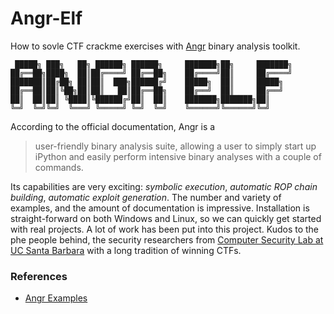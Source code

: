 # Angr-Elf

How to sovle CTF crackme exercises with [Angr](https://docs.angr.io/) binary analysis toolkit. 

```
 █████╗ ███╗   ██╗ ██████╗ ██████╗     ███████╗██╗     ███████╗
██╔══██╗████╗  ██║██╔════╝ ██╔══██╗    ██╔════╝██║     ██╔════╝
███████║██╔██╗ ██║██║  ███╗██████╔╝    █████╗  ██║     █████╗  
██╔══██║██║╚██╗██║██║   ██║██╔══██╗    ██╔══╝  ██║     ██╔══╝  
██║  ██║██║ ╚████║╚██████╔╝██║  ██║    ███████╗███████╗██║     
╚═╝  ╚═╝╚═╝  ╚═══╝ ╚═════╝ ╚═╝  ╚═╝    ╚══════╝╚══════╝╚═╝     
 ```

According to the official documentation, Angr is a

> user-friendly binary analysis suite, allowing a user to simply start up iPython and easily perform intensive binary analyses with a couple of commands. 

Its capabilities are very exciting: _symbolic execution_, _automatic ROP chain building_, _automatic exploit generation_. The number and variety of examples, and the amount of documentation is impressive. Installation is straight-forward on both Windows and Linux, so we can quickly get started with real projects. A lot of work has been put into this project. Kudos to the phe people behind, the security researchers from [Computer Security Lab at UC Santa Barbara](http://seclab.cs.ucsb.edu/) with a long tradition of winning CTFs. 

### References
* [Angr Examples](https://docs.angr.io/examples)
